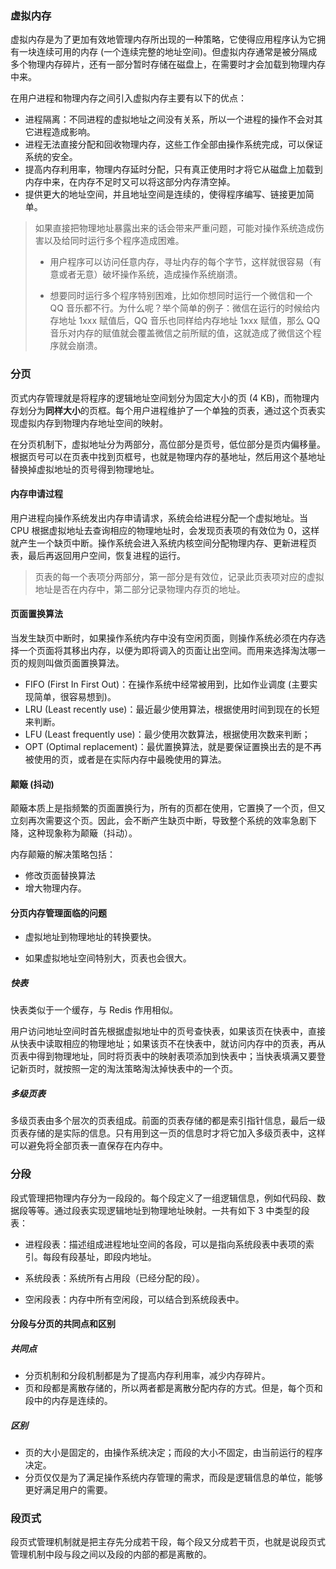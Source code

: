 ### 虚拟内存

虚拟内存是为了更加有效地管理内存所出现的一种策略，它使得应用程序认为它拥有一块连续可用的内存 (一个连续完整的地址空间)。但虚拟内存通常是被分隔成多个物理内存碎片，还有一部分暂时存储在磁盘上，在需要时才会加载到物理内存中来。

在用户进程和物理内存之间引入虚拟内存主要有以下的优点：

* 进程隔离：不同进程的虚拟地址之间没有关系，所以一个进程的操作不会对其它进程造成影响。
* 进程无法直接分配和回收物理内存，这些工作全部由操作系统完成，可以保证系统的安全。
* 提高内存利用率，物理内存延时分配，只有真正使用时才将它从磁盘上加载到内存中来，在内存不足时又可以将这部分内存清空掉。
* 提供更大的地址空间，并且地址空间是连续的，使得程序编写、链接更加简单。

> 如果直接把物理地址暴露出来的话会带来严重问题，可能对操作系统造成伤害以及给同时运行多个程序造成困难。
>
> * 用户程序可以访问任意内存，寻址内存的每个字节，这样就很容易（有意或者无意）破坏操作系统，造成操作系统崩溃。
>
> * 想要同时运行多个程序特别困难，比如你想同时运行一个微信和一个 QQ 音乐都不行。为什么呢？举个简单的例子：微信在运行的时候给内存地址 1xxx 赋值后，QQ 音乐也同样给内存地址 1xxx 赋值，那么 QQ 音乐对内存的赋值就会覆盖微信之前所赋的值，这就造成了微信这个程序就会崩溃。

### 分页

页式内存管理就是将程序的逻辑地址空间划分为固定大小的页 (4 KB)，而物理内存划分为**同样大小**的页框。每个用户进程维护了一个单独的页表，通过这个页表实现虚拟内存到物理内存地址空间的映射。

在分页机制下，虚拟地址分为两部分，高位部分是页号，低位部分是页内偏移量。根据页号可以在页表中找到页框号，也就是物理内存的基地址，然后用这个基地址替换掉虚拟地址的页号得到物理地址。

#### 内存申请过程

用户进程向操作系统发出内存申请请求，系统会给进程分配一个虚拟地址。当 CPU 根据虚拟地址去查询相应的物理地址时，会发现页表项的有效位为 0，这样就产生一个缺页中断。操作系统会进入系统内核空间分配物理内存、更新进程页表，最后再返回用户空间，恢复进程的运行。

> 页表的每一个表项分两部分，第一部分是有效位，记录此页表项对应的虚拟地址是否在内存中，第二部分记录物理内存页的地址。

#### 页面置换算法

当发生缺页中断时，如果操作系统内存中没有空闲页面，则操作系统必须在内存选择一个页面将其移出内存，以便为即将调入的页面让出空间。而用来选择淘汰哪一页的规则叫做页面置换算法。 

* FIFO (First In First Out)：在操作系统中经常被用到，比如作业调度 (主要实现简单，很容易想到)。
* LRU (Least recently use)：最近最少使用算法，根据使用时间到现在的长短来判断。
* LFU (Least frequently use)：最少使用次数算法，根据使用次数来判断；
* OPT (Optimal replacement)：最优置换算法，就是要保证置换出去的是不再被使用的页，或者是在实际内存中最晚使用的算法。

#### 颠簸 (抖动)

颠簸本质上是指频繁的页面置换行为，所有的页都在使用，它置换了一个页，但又立刻再次需要这个页。因此，会不断产生缺页中断，导致整个系统的效率急剧下降，这种现象称为颠簸（抖动）。

内存颠簸的解决策略包括：

* 修改页面替换算法
* 增大物理内存。

#### 分页内存管理面临的问题

* 虚拟地址到物理地址的转换要快。

* 如果虚拟地址空间特别大，页表也会很大。

##### 快表

快表类似于一个缓存，与 Redis 作用相似。

用户访问地址空间时首先根据虚拟地址中的页号查快表，如果该页在快表中，直接从快表中读取相应的物理地址；如果该页不在快表中，就访问内存中的页表，再从页表中得到物理地址，同时将页表中的映射表项添加到快表中；当快表填满又要登记新页时，就按照一定的淘汰策略淘汰掉快表中的一个页。

##### 多级页表

多级页表由多个层次的页表组成。前面的页表存储的都是索引指针信息，最后一级页表存储的是实际的信息。只有用到这一页的信息时才将它加入多级页表中，这样可以避免将全部页表一直保存在内存中。

### 分段

段式管理把物理内存分为一段段的。每个段定义了一组逻辑信息，例如代码段、数据段等等。通过段表实现逻辑地址到物理地址映射。一共有如下 3 中类型的段表：

* 进程段表：描述组成进程地址空间的各段，可以是指向系统段表中表项的索引。每段有段基址，即段内地址。

* 系统段表：系统所有占用段（已经分配的段）。

* 空闲段表：内存中所有空闲段，可以结合到系统段表中。

#### 分段与分页的共同点和区别

##### 共同点

* 分页机制和分段机制都是为了提高内存利用率，减少内存碎片。
* 页和段都是离散存储的，所以两者都是离散分配内存的方式。但是，每个页和段中的内存是连续的。

##### 区别

* 页的大小是固定的，由操作系统决定；而段的大小不固定，由当前运行的程序决定。
* 分页仅仅是为了满足操作系统内存管理的需求，而段是逻辑信息的单位，能够更好满足用户的需要。

### 段页式

段页式管理机制就是把主存先分成若干段，每个段又分成若干页，也就是说段页式管理机制中段与段之间以及段的内部的都是离散的。
